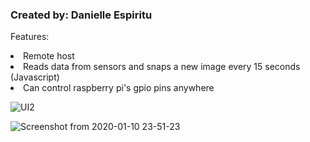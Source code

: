<h3>Created by: Danielle Espiritu</h3>


Features:
<u1>
  <li> Remote host
   <li>   Reads data from sensors and snaps a new image every 15 seconds (Javascript)
   <li> Can control raspberry pi's gpio pins anywhere
 </u1> 
 
 
 ![UI2](https://user-images.githubusercontent.com/28699887/72201109-aade1100-348b-11ea-94d4-cfb6f04c2bbb.png)


 
![Screenshot from 2020-01-10 23-51-23](https://user-images.githubusercontent.com/28699887/72201098-8d10ac00-348b-11ea-88f1-be66a02f3831.png)
